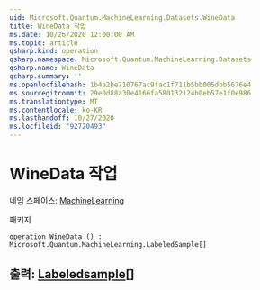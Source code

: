```yaml
---
uid: Microsoft.Quantum.MachineLearning.Datasets.WineData
title: WineData 작업
ms.date: 10/26/2020 12:00:00 AM
ms.topic: article
qsharp.kind: operation
qsharp.namespace: Microsoft.Quantum.MachineLearning.Datasets
qsharp.name: WineData
qsharp.summary: ''
ms.openlocfilehash: 1b4a2be710767ac9fac1f711b5bb005dbb5676e4
ms.sourcegitcommit: 29e0d88a30e4166fa580132124b0eb57e1f0e986
ms.translationtype: MT
ms.contentlocale: ko-KR
ms.lasthandoff: 10/27/2020
ms.locfileid: "92720493"
---
```

# <a name="winedata-operation"></a>WineData 작업

네임 스페이스: [MachineLearning](xref:Microsoft.Quantum.MachineLearning.Datasets)

패키지 [](https://nuget.org/packages/)




```qsharp
operation WineData () : Microsoft.Quantum.MachineLearning.LabeledSample[]
```


## <a name="output--labeledsample"></a>출력: [Labeledsample](xref:Microsoft.Quantum.MachineLearning.LabeledSample)[]

